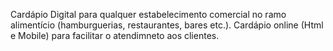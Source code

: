 Cardápio Digital para qualquer estabelecimento comercial no ramo alimentício (hamburguerias, restaurantes, bares etc.). Cardápio online (Html e Mobile) para facilitar o atendimneto aos clientes.
